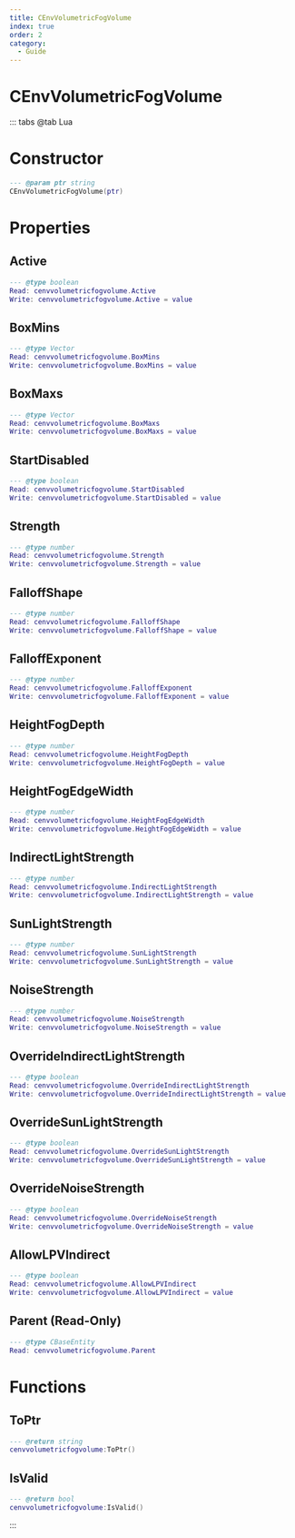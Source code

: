 ```yaml
---
title: CEnvVolumetricFogVolume
index: true
order: 2
category:
  - Guide
---
```


# CEnvVolumetricFogVolume

::: tabs
@tab Lua
# Constructor
```lua
--- @param ptr string
CEnvVolumetricFogVolume(ptr)
```
# Properties
## Active 
```lua
--- @type boolean
Read: cenvvolumetricfogvolume.Active
Write: cenvvolumetricfogvolume.Active = value
```
## BoxMins 
```lua
--- @type Vector
Read: cenvvolumetricfogvolume.BoxMins
Write: cenvvolumetricfogvolume.BoxMins = value
```
## BoxMaxs 
```lua
--- @type Vector
Read: cenvvolumetricfogvolume.BoxMaxs
Write: cenvvolumetricfogvolume.BoxMaxs = value
```
## StartDisabled 
```lua
--- @type boolean
Read: cenvvolumetricfogvolume.StartDisabled
Write: cenvvolumetricfogvolume.StartDisabled = value
```
## Strength 
```lua
--- @type number
Read: cenvvolumetricfogvolume.Strength
Write: cenvvolumetricfogvolume.Strength = value
```
## FalloffShape 
```lua
--- @type number
Read: cenvvolumetricfogvolume.FalloffShape
Write: cenvvolumetricfogvolume.FalloffShape = value
```
## FalloffExponent 
```lua
--- @type number
Read: cenvvolumetricfogvolume.FalloffExponent
Write: cenvvolumetricfogvolume.FalloffExponent = value
```
## HeightFogDepth 
```lua
--- @type number
Read: cenvvolumetricfogvolume.HeightFogDepth
Write: cenvvolumetricfogvolume.HeightFogDepth = value
```
## HeightFogEdgeWidth 
```lua
--- @type number
Read: cenvvolumetricfogvolume.HeightFogEdgeWidth
Write: cenvvolumetricfogvolume.HeightFogEdgeWidth = value
```
## IndirectLightStrength 
```lua
--- @type number
Read: cenvvolumetricfogvolume.IndirectLightStrength
Write: cenvvolumetricfogvolume.IndirectLightStrength = value
```
## SunLightStrength 
```lua
--- @type number
Read: cenvvolumetricfogvolume.SunLightStrength
Write: cenvvolumetricfogvolume.SunLightStrength = value
```
## NoiseStrength 
```lua
--- @type number
Read: cenvvolumetricfogvolume.NoiseStrength
Write: cenvvolumetricfogvolume.NoiseStrength = value
```
## OverrideIndirectLightStrength 
```lua
--- @type boolean
Read: cenvvolumetricfogvolume.OverrideIndirectLightStrength
Write: cenvvolumetricfogvolume.OverrideIndirectLightStrength = value
```
## OverrideSunLightStrength 
```lua
--- @type boolean
Read: cenvvolumetricfogvolume.OverrideSunLightStrength
Write: cenvvolumetricfogvolume.OverrideSunLightStrength = value
```
## OverrideNoiseStrength 
```lua
--- @type boolean
Read: cenvvolumetricfogvolume.OverrideNoiseStrength
Write: cenvvolumetricfogvolume.OverrideNoiseStrength = value
```
## AllowLPVIndirect 
```lua
--- @type boolean
Read: cenvvolumetricfogvolume.AllowLPVIndirect
Write: cenvvolumetricfogvolume.AllowLPVIndirect = value
```
## Parent (Read-Only)
```lua
--- @type CBaseEntity
Read: cenvvolumetricfogvolume.Parent
```
# Functions
## ToPtr
```lua
--- @return string
cenvvolumetricfogvolume:ToPtr()
```
## IsValid
```lua
--- @return bool
cenvvolumetricfogvolume:IsValid()
```

:::
